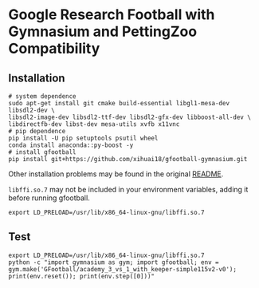 # Google Research Football with Gymnasium and PettingZoo Compatibility

## Installation

```shell
# system dependence
sudo apt-get install git cmake build-essential libgl1-mesa-dev libsdl2-dev \
libsdl2-image-dev libsdl2-ttf-dev libsdl2-gfx-dev libboost-all-dev \
libdirectfb-dev libst-dev mesa-utils xvfb x11vnc
# pip dependence
pip install -U pip setuptools psutil wheel
conda install anaconda::py-boost -y
# install gfootball
pip install git+https://github.com/xihuai18/gfootball-gymnasium.git
```
Other installation problems may be found in the original [README](https://github.com/google-research/football).

`libffi.so.7` may not be included in your environment variables, adding it before running gfootball.

```shell
export LD_PRELOAD=/usr/lib/x86_64-linux-gnu/libffi.so.7 
```

## Test

```shell
export LD_PRELOAD=/usr/lib/x86_64-linux-gnu/libffi.so.7 
python -c "import gymnasium as gym; import gfootball; env = gym.make('GFootball/academy_3_vs_1_with_keeper-simple115v2-v0'); print(env.reset()); print(env.step([0]))"
```